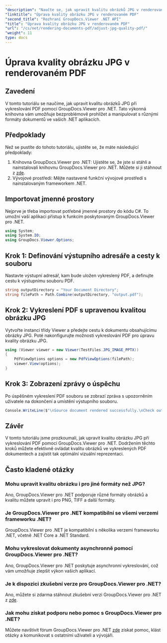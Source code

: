 ```yaml
---
"description": "Naučte se, jak upravit kvalitu obrázků JPG v renderovaných PDF dokumentech pomocí GroupDocs.Viewer pro .NET. Vylepšete si zážitek ze prohlížení dokumentů."
"linktitle": "Úprava kvality obrázku JPG v renderovaném PDF"
"second_title": "Rozhraní GroupDocs.Viewer .NET API"
"title": "Úprava kvality obrázku JPG v renderovaném PDF"
"url": "/cs/net/rendering-documents-pdf/adjust-jpg-quality-pdf/"
"weight": 11
type: docs
---
```

# Úprava kvality obrázku JPG v renderovaném PDF

## Zavedení
V tomto tutoriálu se naučíme, jak upravit kvalitu obrázků JPG při vykreslování PDF pomocí GroupDocs.Viewer pro .NET. Tato výkonná knihovna vám umožňuje bezproblémově prohlížet a manipulovat s různými formáty dokumentů ve vašich .NET aplikacích.
## Předpoklady
Než se pustíte do tohoto tutoriálu, ujistěte se, že máte následující předpoklady:
1. Knihovna GroupDocs.Viewer pro .NET: Ujistěte se, že jste si stáhli a nainstalovali knihovnu GroupDocs.Viewer pro .NET. Můžete si ji stáhnout z [zde](https://releases.groupdocs.com/viewer/net/).
2. Vývojové prostředí: Mějte nastavené funkční vývojové prostředí s nainstalovaným frameworkem .NET.

## Importovat jmenné prostory
Nejprve je třeba importovat potřebné jmenné prostory do kódu C#. To umožní vaší aplikaci přístup k funkcím poskytovaným GroupDocs.Viewer pro .NET.
```csharp
using System;
using System.IO;
using GroupDocs.Viewer.Options;
```
## Krok 1: Definování výstupního adresáře a cesty k souboru
Nastavte výstupní adresář, kam bude uložen vykreslený PDF, a definujte cestu k výstupnímu souboru PDF.
```csharp
string outputDirectory = "Your Document Directory";
string filePath = Path.Combine(outputDirectory, "output.pdf");
```
## Krok 2: Vykreslení PDF s upravenou kvalitou obrázku JPG
Vytvořte instanci třídy Viewer a předejte cestu k dokumentu obsahujícímu obrázky JPG. Poté nakonfigurujte možnosti vykreslování PDF pro úpravu kvality obrázku JPG.
```csharp
using (Viewer viewer = new Viewer(TestFiles.JPG_IMAGE_PPTX))
{               
    PdfViewOptions options = new PdfViewOptions(filePath);
    viewer.View(options);
}
```
## Krok 3: Zobrazení zprávy o úspěchu
Po úspěšném vykreslení PDF souboru se zobrazí zpráva s upozorněním uživatele na dokončení a umístění výstupního souboru.
```csharp
Console.WriteLine($"\nSource document rendered successfully.\nCheck output in {outputDirectory}.");
```

## Závěr
V tomto tutoriálu jsme prozkoumali, jak upravit kvalitu obrázku JPG při vykreslování PDF pomocí GroupDocs.Viewer pro .NET. Dodržením těchto kroků můžete efektivně ovládat kvalitu obrázků ve vykreslených PDF dokumentech a zajistit tak optimální vizuální reprezentaci.
## Často kladené otázky
### Mohu upravit kvalitu obrázku i pro jiné formáty než JPG?
Ano, GroupDocs.Viewer pro .NET podporuje různé formáty obrázků a kvalitu můžete upravit i pro PNG, TIFF a další formáty.
### Je GroupDocs.Viewer pro .NET kompatibilní se všemi verzemi frameworku .NET?
GroupDocs.Viewer pro .NET je kompatibilní s několika verzemi frameworku .NET, včetně .NET Core a .NET Standard.
### Mohu vykreslovat dokumenty asynchronně pomocí GroupDocs.Viewer pro .NET?
Ano, GroupDocs.Viewer pro .NET poskytuje asynchronní vykreslování, což vám umožňuje zlepšit výkon vašich aplikací.
### Je k dispozici zkušební verze pro GroupDocs.Viewer pro .NET?
Ano, můžete si zdarma stáhnout zkušební verzi GroupDocs.Viewer pro .NET z [zde](https://releases.groupdocs.com/).
### Jak mohu získat podporu nebo pomoc s GroupDocs.Viewer pro .NET?
Můžete navštívit fórum GroupDocs.Viewer pro .NET [zde](https://forum.groupdocs.com/c/viewer/9) získat pomoc, klást otázky a komunikovat s ostatními uživateli a vývojáři.